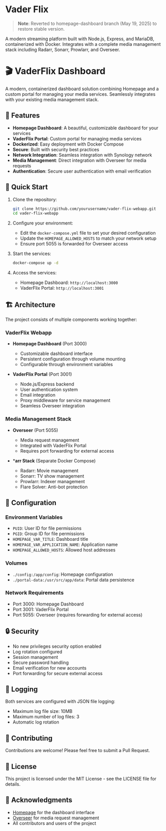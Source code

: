 # Vader Flix

> **Note**: Reverted to homepage-dashboard branch (May 19, 2025) to restore stable version.

A modern streaming platform built with Node.js, Express, and MariaDB, containerized with Docker. Integrates with a complete media management stack including Radarr, Sonarr, Prowlarr, and Overseer.

# 🎬 VaderFlix Dashboard

A modern, containerized dashboard solution combining Homepage and a custom portal for managing your media services. Seamlessly integrates with your existing media management stack.

## 🌟 Features

- **Homepage Dashboard**: A beautiful, customizable dashboard for your services
- **VaderFlix Portal**: Custom portal for managing media services
- **Dockerized**: Easy deployment with Docker Compose
- **Secure**: Built with security best practices
- **Network Integration**: Seamless integration with Synology network
- **Media Management**: Direct integration with Overseer for media requests
- **Authentication**: Secure user authentication with email verification

## 🚀 Quick Start

1. Clone the repository:
   ```bash
   git clone https://github.com/yourusername/vader-flix-webapp.git
   cd vader-flix-webapp
   ```

2. Configure your environment:
   - Edit the `docker-compose.yml` file to set your desired configuration
   - Update the `HOMEPAGE_ALLOWED_HOSTS` to match your network setup
   - Ensure port 5055 is forwarded for Overseer access

3. Start the services:
   ```bash
   docker-compose up -d
   ```

4. Access the services:
   - Homepage Dashboard: `http://localhost:3000`
   - VaderFlix Portal: `http://localhost:3001`

## 🏗️ Architecture

The project consists of multiple components working together:

### VaderFlix Webapp
- **Homepage Dashboard** (Port 3000)
  - Customizable dashboard interface
  - Persistent configuration through volume mounting
  - Configurable through environment variables

- **VaderFlix Portal** (Port 3001)
  - Node.js/Express backend
  - User authentication system
  - Email integration
  - Proxy middleware for service management
  - Seamless Overseer integration

### Media Management Stack
- **Overseer** (Port 5055)
  - Media request management
  - Integrated with VaderFlix Portal
  - Requires port forwarding for external access

- ***arr Stack** (Separate Docker Compose)
  - Radarr: Movie management
  - Sonarr: TV show management
  - Prowlarr: Indexer management
  - Flare Solver: Anti-bot protection

## 🔧 Configuration

### Environment Variables
- `PUID`: User ID for file permissions
- `PGID`: Group ID for file permissions
- `HOMEPAGE_VAR_TITLE`: Dashboard title
- `HOMEPAGE_VAR_APPLICATION_NAME`: Application name
- `HOMEPAGE_ALLOWED_HOSTS`: Allowed host addresses

### Volumes
- `./config:/app/config`: Homepage configuration
- `./portal-data:/usr/src/app/data`: Portal data persistence

### Network Requirements
- Port 3000: Homepage Dashboard
- Port 3001: VaderFlix Portal
- Port 5055: Overseer (requires forwarding for external access)

## 🔒 Security

- No new privileges security option enabled
- Log rotation configured
- Session management
- Secure password handling
- Email verification for new accounts
- Port forwarding for secure external access

## 📝 Logging

Both services are configured with JSON file logging:
- Maximum log file size: 10MB
- Maximum number of log files: 3
- Automatic log rotation

## 🤝 Contributing

Contributions are welcome! Please feel free to submit a Pull Request.

## 📄 License

This project is licensed under the MIT License - see the LICENSE file for details.

## 🙏 Acknowledgments

- [Homepage](https://github.com/gethomepage/homepage) for the dashboard interface
- [Overseer](https://overseerr.dev/) for media request management
- All contributors and users of the project
